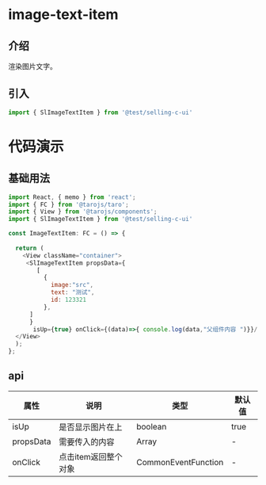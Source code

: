 # image-text-item

## 介绍
渲染图片文字。
## 引入
```js
import { SlImageTextItem } from '@test/selling-c-ui'
```
# 代码演示
## 基础用法
```js
import React, { memo } from 'react';
import { FC } from '@tarojs/taro';
import { View } from '@tarojs/components';
import { SlImageTextItem } from '@test/selling-c-ui'

const ImageTextItem: FC = () => {
 
  return (
    <View className="container">
     <SlImageTextItem propsData={
        [
          {
            image:"src",
            text: "测试",
            id: 123321
          },
      ]
      }
       isUp={true} onClick={(data)=>{ console.log(data,"父组件内容 ")}}/>
  </View>
  );
};
```


## api
|  属性   | 说明  | 类型 | 默认值 |
|  ----  | ----  | ---- | ---- |
| isUp | 是否显示图片在上 | 	boolean | true |
| propsData | 需要传入的内容 | 	Array | - |
| onClick | 点击item返回整个对象 | 	CommonEventFunction | - |


